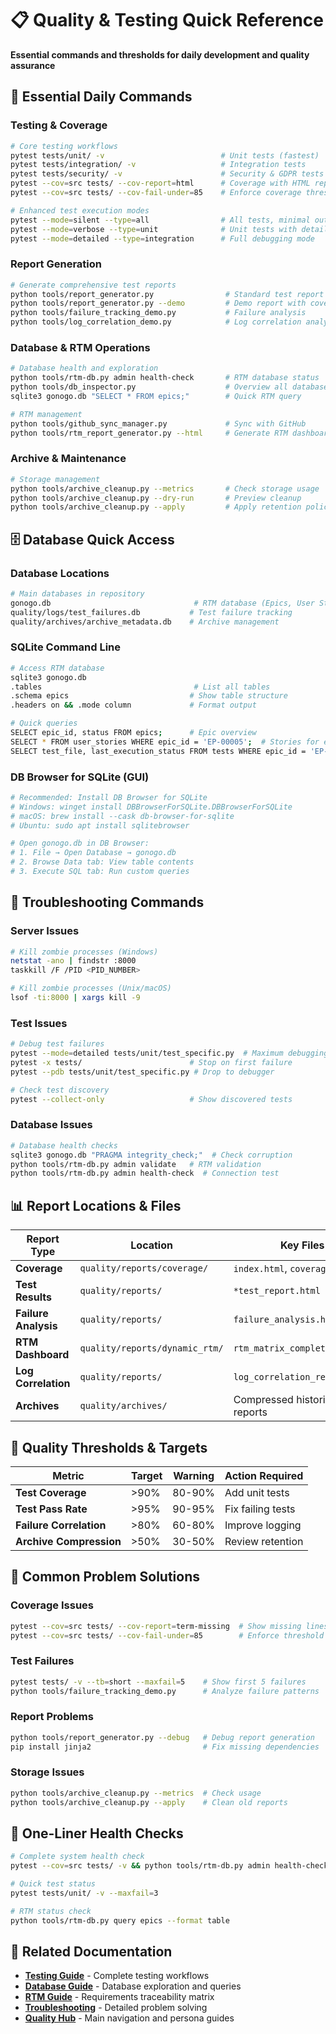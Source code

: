 # 📋 Quality & Testing Quick Reference

**Essential commands and thresholds for daily development and quality assurance**

## 🚀 Essential Daily Commands

### **Testing & Coverage**
```bash
# Core testing workflows
pytest tests/unit/ -v                          # Unit tests (fastest)
pytest tests/integration/ -v                   # Integration tests
pytest tests/security/ -v                      # Security & GDPR tests
pytest --cov=src tests/ --cov-report=html      # Coverage with HTML report
pytest --cov=src tests/ --cov-fail-under=85    # Enforce coverage threshold

# Enhanced test execution modes
pytest --mode=silent --type=all                # All tests, minimal output
pytest --mode=verbose --type=unit              # Unit tests with details
pytest --mode=detailed --type=integration      # Full debugging mode
```

### **Report Generation**
```bash
# Generate comprehensive test reports
python tools/report_generator.py                # Standard test report
python tools/report_generator.py --demo         # Demo report with coverage
python tools/failure_tracking_demo.py           # Failure analysis
python tools/log_correlation_demo.py            # Log correlation analysis
```

### **Database & RTM Operations**
```bash
# Database health and exploration
python tools/rtm-db.py admin health-check       # RTM database status
python tools/db_inspector.py                    # Overview all databases
sqlite3 gonogo.db "SELECT * FROM epics;"        # Quick RTM query

# RTM management
python tools/github_sync_manager.py             # Sync with GitHub
python tools/rtm_report_generator.py --html     # Generate RTM dashboard
```

### **Archive & Maintenance**
```bash
# Storage management
python tools/archive_cleanup.py --metrics       # Check storage usage
python tools/archive_cleanup.py --dry-run       # Preview cleanup
python tools/archive_cleanup.py --apply         # Apply retention policies
```

## 🗄️ Database Quick Access

### **Database Locations**
```bash
# Main databases in repository
gonogo.db                                # RTM database (Epics, User Stories, Tests)
quality/logs/test_failures.db           # Test failure tracking
quality/archives/archive_metadata.db    # Archive management
```

### **SQLite Command Line**
```bash
# Access RTM database
sqlite3 gonogo.db
.tables                                  # List all tables
.schema epics                           # Show table structure
.headers on && .mode column             # Format output

# Quick queries
SELECT epic_id, status FROM epics;      # Epic overview
SELECT * FROM user_stories WHERE epic_id = 'EP-00005';  # Stories for epic
SELECT test_file, last_execution_status FROM tests WHERE epic_id = 'EP-00005';
```

### **DB Browser for SQLite (GUI)**
```bash
# Recommended: Install DB Browser for SQLite
# Windows: winget install DBBrowserForSQLite.DBBrowserForSQLite
# macOS: brew install --cask db-browser-for-sqlite
# Ubuntu: sudo apt install sqlitebrowser

# Open gonogo.db in DB Browser:
# 1. File → Open Database → gonogo.db
# 2. Browse Data tab: View table contents
# 3. Execute SQL tab: Run custom queries
```

## 🚨 Troubleshooting Commands

### **Server Issues**
```bash
# Kill zombie processes (Windows)
netstat -ano | findstr :8000
taskkill /F /PID <PID_NUMBER>

# Kill zombie processes (Unix/macOS)
lsof -ti:8000 | xargs kill -9
```

### **Test Issues**
```bash
# Debug test failures
pytest --mode=detailed tests/unit/test_specific.py  # Maximum debugging
pytest -x tests/                        # Stop on first failure
pytest --pdb tests/unit/test_specific.py # Drop to debugger

# Check test discovery
pytest --collect-only                   # Show discovered tests
```

### **Database Issues**
```bash
# Database health checks
sqlite3 gonogo.db "PRAGMA integrity_check;"  # Check corruption
python tools/rtm-db.py admin validate   # RTM validation
python tools/rtm-db.py admin health-check  # Connection test
```

## 📊 Report Locations & Files

| Report Type | Location | Key Files |
|-------------|----------|-----------|
| **Coverage** | `quality/reports/coverage/` | `index.html`, `coverage.json` |
| **Test Results** | `quality/reports/` | `*test_report.html` |
| **Failure Analysis** | `quality/reports/` | `failure_analysis.html` |
| **RTM Dashboard** | `quality/reports/dynamic_rtm/` | `rtm_matrix_complete.html` |
| **Log Correlation** | `quality/reports/` | `log_correlation_report.json` |
| **Archives** | `quality/archives/` | Compressed historical reports |

## 🎯 Quality Thresholds & Targets

| Metric | Target | Warning | Action Required |
|--------|---------|---------|-----------------|
| **Test Coverage** | >90% | 80-90% | Add unit tests |
| **Test Pass Rate** | >95% | 90-95% | Fix failing tests |
| **Failure Correlation** | >80% | 60-80% | Improve logging |
| **Archive Compression** | >50% | 30-50% | Review retention |

## 🔧 Common Problem Solutions

### **Coverage Issues**
```bash
pytest --cov=src tests/ --cov-report=term-missing  # Show missing lines
pytest --cov=src tests/ --cov-fail-under=85        # Enforce threshold
```

### **Test Failures**
```bash
pytest tests/ -v --tb=short --maxfail=5    # Show first 5 failures
python tools/failure_tracking_demo.py      # Analyze failure patterns
```

### **Report Problems**
```bash
python tools/report_generator.py --debug   # Debug report generation
pip install jinja2                         # Fix missing dependencies
```

### **Storage Issues**
```bash
python tools/archive_cleanup.py --metrics  # Check usage
python tools/archive_cleanup.py --apply    # Clean old reports
```

## 📱 One-Liner Health Checks

```bash
# Complete system health check
pytest --cov=src tests/ -v && python tools/rtm-db.py admin health-check && python tools/archive_cleanup.py --metrics

# Quick test status
pytest tests/unit/ -v --maxfail=3

# RTM status check
python tools/rtm-db.py query epics --format table
```

## 🔗 Related Documentation

- **[Testing Guide](TESTING_GUIDE.md)** - Complete testing workflows
- **[Database Guide](DATABASE_GUIDE.md)** - Database exploration and queries
- **[RTM Guide](RTM_GUIDE.md)** - Requirements traceability matrix
- **[Troubleshooting](TROUBLESHOOTING.md)** - Detailed problem solving
- **[Quality Hub](README.md)** - Main navigation and persona guides